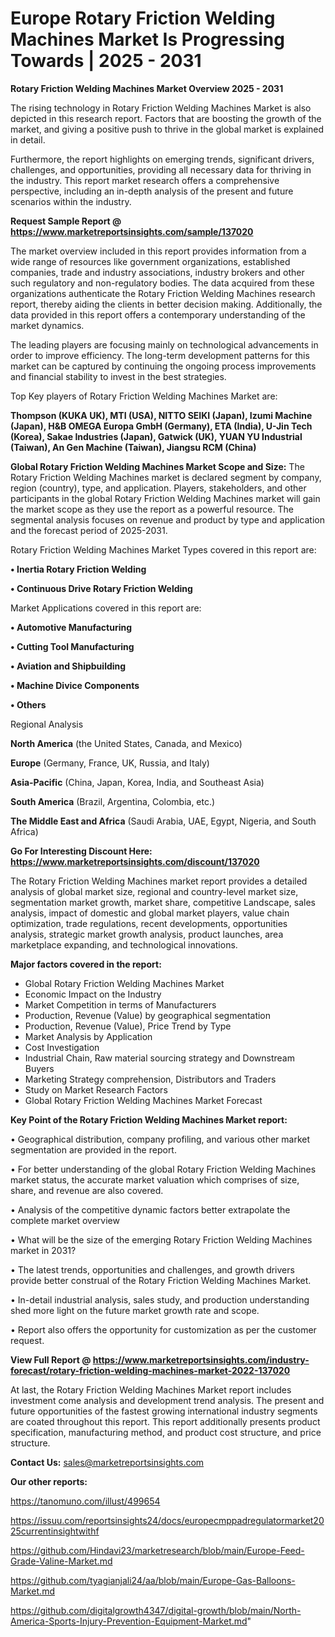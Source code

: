 # Europe Rotary Friction Welding Machines Market Is Progressing Towards | 2025 - 2031

<Strong> Rotary Friction Welding Machines Market Overview 2025 - 2031</strong>

The rising technology in Rotary Friction Welding Machines Market is also depicted in this research report. Factors that are boosting the growth of the market, and giving a positive push to thrive in the global market is explained in detail.

Furthermore, the report highlights on emerging trends, significant drivers, challenges, and opportunities, providing all necessary data for thriving in the industry. This report market research offers a comprehensive perspective, including an in-depth analysis of the present and future scenarios within the industry.

<strong>Request Sample Report @ <a href=https://www.marketreportsinsights.com/sample/137020>https://www.marketreportsinsights.com/sample/137020</a></strong>

The market overview included in this report provides information from a wide range of resources like government organizations, established companies, trade and industry associations, industry brokers and other such regulatory and non-regulatory bodies. The data acquired from these organizations authenticate the Rotary Friction Welding Machines research report, thereby aiding the clients in better decision making. Additionally, the data provided in this report offers a contemporary understanding of the market dynamics.

The leading players are focusing mainly on technological advancements in order to improve efficiency. The long-term development patterns for this market can be captured by continuing the ongoing process improvements and financial stability to invest in the best strategies.

Top Key players of Rotary Friction Welding Machines Market are:

<strong>Thompson (KUKA UK), MTI (USA), NITTO SEIKI (Japan), Izumi Machine (Japan), H&B OMEGA Europa GmbH (Germany), ETA (India), U-Jin Tech (Korea), Sakae Industries (Japan), Gatwick (UK), YUAN YU Industrial (Taiwan), An Gen Machine (Taiwan), Jiangsu RCM (China)</strong>

<strong><b>Global Rotary Friction Welding Machines Market Scope and Size:</b></strong>
The Rotary Friction Welding Machines market is declared segment by company, region (country), type, and application. Players, stakeholders, and other participants in the global Rotary Friction Welding Machines market will gain the market scope as they use the report as a powerful resource. The segmental analysis focuses on revenue and product by type and application and the forecast period of 2025-2031.

Rotary Friction Welding Machines Market Types covered in this report are:

<strong>• Inertia Rotary Friction Welding

• Continuous Drive Rotary Friction Welding</strong>

Market Applications covered in this report are:

<strong>• Automotive Manufacturing

• Cutting Tool Manufacturing

• Aviation and Shipbuilding

• Machine Divice Components

• Others</strong> 

Regional Analysis

<strong>North America</strong> (the United States, Canada, and Mexico)

<strong>Europe</strong> (Germany, France, UK, Russia, and Italy)

<strong>Asia-Pacific</strong> (China, Japan, Korea, India, and Southeast Asia)

<strong>South America</strong> (Brazil, Argentina, Colombia, etc.)

<strong>The Middle East and Africa</strong> (Saudi Arabia, UAE, Egypt, Nigeria, and South Africa)

<strong>Go For Interesting Discount Here: <a href=https://www.marketreportsinsights.com/discount/137020>https://www.marketreportsinsights.com/discount/137020</a></strong>

The Rotary Friction Welding Machines market report provides a detailed analysis of global market size, regional and country-level market size, segmentation market growth, market share, competitive Landscape, sales analysis, impact of domestic and global market players, value chain optimization, trade regulations, recent developments, opportunities analysis, strategic market growth analysis, product launches, area marketplace expanding, and technological innovations.

<strong><b>Major factors covered in the report:</b></strong>
<ul>
  <li>Global Rotary Friction Welding Machines Market </li>
  <li>Economic Impact on the Industry</li>
  <li>Market Competition in terms of Manufacturers</li>
  <li>Production, Revenue (Value) by geographical segmentation</li>
  <li>Production, Revenue (Value), Price Trend by Type</li>
  <li>Market Analysis by Application</li>
  <li>Cost Investigation</li>
  <li>Industrial Chain, Raw material sourcing strategy and Downstream Buyers</li>
  <li>Marketing Strategy comprehension, Distributors and Traders</li>
  <li>Study on Market Research Factors</li>
  <li>Global Rotary Friction Welding Machines Market Forecast</li>
</ul>

<strong><b>Key Point of the Rotary Friction Welding Machines Market report:</b></strong>

• Geographical distribution, company profiling, and various other market segmentation are provided in the report.

• For better understanding of the global Rotary Friction Welding Machines market status, the accurate market valuation which comprises of size, share, and revenue are also covered.

• Analysis of the competitive dynamic factors better extrapolate the complete market overview

• What will be the size of the emerging Rotary Friction Welding Machines market in 2031?

• The latest trends, opportunities and challenges, and growth drivers provide better construal of the Rotary Friction Welding Machines Market.

• In-detail industrial analysis, sales study, and production understanding shed more light on the future market growth rate and scope.

• Report also offers the opportunity for customization as per the customer request.

<strong><b>View Full Report @ <a href=https://www.marketreportsinsights.com/industry-forecast/rotary-friction-welding-machines-market-2022-137020>https://www.marketreportsinsights.com/industry-forecast/rotary-friction-welding-machines-market-2022-137020</a></b></strong>


At last, the Rotary Friction Welding Machines Market report includes investment come analysis and development trend analysis. The present and future opportunities of the fastest growing international industry segments are coated throughout this report. This report additionally presents product specification, manufacturing method, and product cost structure, and price structure.

<strong>Contact Us:</strong>
sales@marketreportsinsights.com

<strong>Our other reports:</strong>

<a href=https://tanomuno.com/illust/499654>https://tanomuno.com/illust/499654</a>

<a href=https://issuu.com/reportsinsights24/docs/europecmppadregulatormarket2025currentinsightwithf>https://issuu.com/reportsinsights24/docs/europecmppadregulatormarket2025currentinsightwithf</a>

<a href=https://github.com/Hindavi23/marketresearch/blob/main/Europe-Feed-Grade-Valine-Market.md>https://github.com/Hindavi23/marketresearch/blob/main/Europe-Feed-Grade-Valine-Market.md</a>

<a href=https://github.com/tyagianjali24/aa/blob/main/Europe-Gas-Balloons-Market.md>https://github.com/tyagianjali24/aa/blob/main/Europe-Gas-Balloons-Market.md</a>

<a href=https://github.com/digitalgrowth4347/digital-growth/blob/main/North-America-Sports-Injury-Prevention-Equipment-Market.md>https://github.com/digitalgrowth4347/digital-growth/blob/main/North-America-Sports-Injury-Prevention-Equipment-Market.md</a>"
